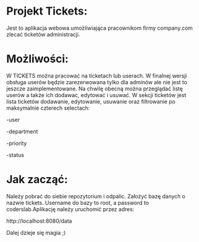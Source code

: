 # Projekt Tickets:


Jest to aplikacja webowa umożliwiająca pracownikom firmy company.com zlecać ticketów administracji.

# Możliwości:


W TICKETS można pracować na ticketach lub userach. W finalnej wersji obsługa userów będzie zarezerwowana tylko dla adminów ale nie jest to jeszcze zaimplementowane.
Na chwilę obecną można przeglądać listę userów a także ich dodawac, edytować i usuwać.
W sekcji ticketów jest lista ticketów dodawanie, edytowanie, usuwanie oraz filtrowanie po maksymalnie czterech selectach:

-user

-department

-priority

-status


# Jak zacząć:


Należy pobrać do siebie repozytorium i odpalic. Założyć bazę danych o nazwie tickets. Username do bazy to root, a password to coderslab.Aplikację należy uruchomić przez adres:

http://localhost:8080/data

Dalej dzieje się magia ;)
